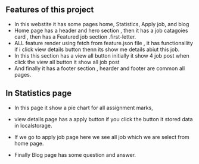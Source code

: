 ## Features of this project

- In this webstite it has some pages home, Statistics, Apply job, and blog
- Home page has a header and hero section , then it has a job catagoies card , then has a Featured job section .first-letter.
- ALL feature render using fetch from feature.json file , it has functionallity if i click view details button thenn its show me details abiut this job.
- In this this section has a view all button initially it show 4 job post when click the view all button it show all job post
- And finally it has a footer section , hearder and footer are common all pages.

## In Statistics page

- In this page it show a pie chart for all assignment marks, 

- view details page has a apply button if you click the button it stored data in localstorage. 

- If we go to apply job page here we see all job which we are select from home page.

- Finally Blog page has some question and answer.